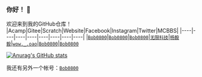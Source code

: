 ### 你好！ 👋
欢迎来到我的GitHub仓库！
|Acamp|Gitee|Scratch|Website|Facebook|Instagram|Twitter|MCBBS|
|----|----|----|----|----|----|----|----|
|[`Bob0800`](https://gitblock.cn/Users/1127141)|[`Bob0800`](https://gitee.com/Bob0800)|[`Bob0800`](https://scratch.mit.edu/users/bob0800/)|[`无限科技`](http://wuxian.idc.bu40.com)|[`杨毅毅`](https://www.facebook.com/profile.php?id=100023173261196)|[`wow._.oao`](https://www.instagram.com/wow._.oao/)|[`Bob0800`](https://twitter.com/Bob0800)|[`Bob0800`](https://www.mcbbs.net/?4083614)

[![Anurag's GitHub stats](https://github-readme-stats.vercel.app/api?username=SinanGentoo)](https://github.com/anuraghazra/github-readme-stats)

我还有另外一个帐号：[`Bob0800`](https://github.com/Bob0800)
